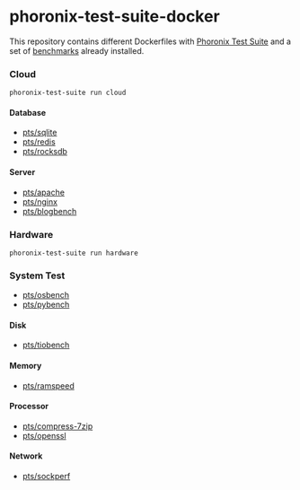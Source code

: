 # phoronix-test-suite-docker

This repository contains different Dockerfiles with [Phoronix Test Suite](https://www.phoronix-test-suite.com/) and a set of [benchmarks](https://openbenchmarking.org/) already installed.

### Cloud
```
phoronix-test-suite run cloud
```

#### Database
- [pts/sqlite](https://openbenchmarking.org/test/pts/sqlite)
- [pts/redis](https://openbenchmarking.org/test/pts/redis)
- [pts/rocksdb](https://openbenchmarking.org/test/pts/cassandra)

#### Server
- [pts/apache](https://openbenchmarking.org/test/pts/apache)
- [pts/nginx](https://openbenchmarking.org/test/pts/nginx)
- [pts/blogbench](https://openbenchmarking.org/test/pts/blogbench)

### Hardware
```
phoronix-test-suite run hardware
```

### System Test
- [pts/osbench](https://openbenchmarking.org/test/pts/osbench)
- [pts/pybench](https://openbenchmarking.org/test/pts/pybench)

#### Disk
- [pts/tiobench](https://openbenchmarking.org/test/pts/tiobench)

#### Memory
- [pts/ramspeed](https://openbenchmarking.org/test/pts/ramspeed)

#### Processor
- [pts/compress-7zip](https://openbenchmarking.org/test/pts/compress-7zip)
- [pts/openssl](https://openbenchmarking.org/test/pts/openssl)

#### Network
- [pts/sockperf](https://openbenchmarking.org/test/pts/sockperf)